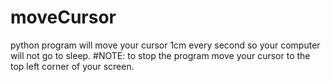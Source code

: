 # moveCursor
python program will move your cursor 1cm every second so your computer will not go to sleep.
#NOTE: to stop the program move your cursor to the top left corner of your screen.

